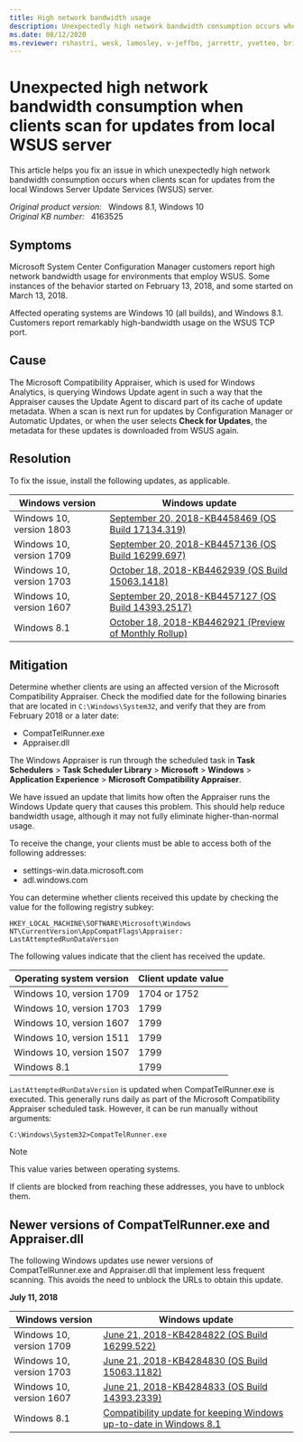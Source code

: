 ```yaml
---
title: High network bandwidth usage
description: Unexpectedly high network bandwidth consumption occurs when clients scan for updates from the local Windows Server Update Services server.
ms.date: 08/12/2020
ms.reviewer: rshastri, wesk, lamosley, v-jeffbo, jarrettr, yvetteo, brianhun
---
```

# Unexpected high network bandwidth consumption when clients scan for updates from local WSUS server

This article helps you fix an issue in which unexpectedly high network bandwidth consumption occurs when clients scan for updates from the local Windows Server Update Services (WSUS) server.

_Original product version:_ &nbsp; Windows 8.1, Windows 10  
_Original KB number:_ &nbsp; 4163525

## Symptoms

Microsoft System Center Configuration Manager customers report high network bandwidth usage for environments that employ WSUS. Some instances of the behavior started on February 13, 2018, and some started on March 13, 2018.

Affected operating systems are Windows 10 (all builds), and Windows 8.1. Customers report remarkably high-bandwidth usage on the WSUS TCP port.

## Cause

The Microsoft Compatibility Appraiser, which is used for Windows Analytics, is querying Windows Update agent in such a way that the Appraiser causes the Update Agent to discard part of its cache of update metadata. When a scan is next run for updates by Configuration Manager or Automatic Updates, or when the user selects **Check for Updates**, the metadata for these updates is downloaded from WSUS again.

## Resolution

To fix the issue, install the following updates, as applicable.

|Windows version| Windows update |
|---|---|
|Windows 10, version 1803| [September 20, 2018-KB4458469 (OS Build 17134.319)](https://support.microsoft.com/help/4458469) |
|Windows 10, version 1709| [September 20, 2018-KB4457136 (OS Build 16299.697)](https://support.microsoft.com/help/4457136) |
|Windows 10, version 1703| [October 18, 2018-KB4462939 (OS Build 15063.1418)](https://support.microsoft.com/help/4462939) |
|Windows 10, version 1607| [September 20, 2018-KB4457127 (OS Build 14393.2517)](https://support.microsoft.com/help/4457127) |
|Windows 8.1| [October 18, 2018-KB4462921 (Preview of Monthly Rollup)](https://support.microsoft.com/help/4462921) |
  
## Mitigation

Determine whether clients are using an affected version of the Microsoft Compatibility Appraiser. Check the modified date for the following binaries that are located in `C:\Windows\System32`, and verify that they are from February 2018 or a later date:

- CompatTelRunner.exe
- Appraiser.dll

The Windows Appraiser is run through the scheduled task in **Task Schedulers** > **Task Scheduler Library** > **Microsoft** > **Windows** > **Application Experience** > **Microsoft Compatibility Appraiser**.

We have issued an update that limits how often the Appraiser runs the Windows Update query that causes this problem. This should help reduce bandwidth usage, although it may not fully eliminate higher-than-normal usage.

To receive the change, your clients must be able to access both of the following addresses:

- settings-win.data.microsoft.com
- adl.windows.com

You can determine whether clients received this update by checking the value for the following registry subkey:

`HKEY_LOCAL_MACHINE\SOFTWARE\Microsoft\Windows NT\CurrentVersion\AppCompatFlags\Appraiser: LastAttemptedRunDataVersion`

The following values indicate that the client has received the update.

|Operating system version|Client update value|
|---|---|
|Windows 10, version 1709|1704 or 1752|
|Windows 10, version 1703|1799|
|Windows 10, version 1607|1799|
|Windows 10, version 1511|1799|
|Windows 10, version 1507|1799|
|Windows 8.1|1799|
  
`LastAttemptedRunDataVersion` is updated when CompatTelRunner.exe is executed. This generally runs daily as part of the Microsoft Compatibility Appraiser scheduled task. However, it can be run manually without arguments:

```console
C:\Windows\System32>CompatTelRunner.exe
```

> [!NOTE]
> This value varies between operating systems.

If clients are blocked from reaching these addresses, you have to unblock them.

## Newer versions of CompatTelRunner.exe and Appraiser.dll

The following Windows updates use newer versions of CompatTelRunner.exe and Appraiser.dll that implement less frequent scanning. This avoids the need to unblock the URLs to obtain this update.

**July 11, 2018**

| Windows version| Windows update |
|---|---|
|Windows 10, version 1709| [June 21, 2018-KB4284822 (OS Build 16299.522)](https://support.microsoft.com/help/4284822) |
|Windows 10, version 1703| [June 21, 2018-KB4284830 (OS Build 15063.1182)](https://support.microsoft.com/help/4284830) |
|Windows 10, version 1607| [June 21, 2018-KB4284833 (OS Build 14393.2339)](https://support.microsoft.com/help/4284833) |
|Windows 8.1| [Compatibility update for keeping Windows up-to-date in Windows 8.1](https://support.microsoft.com/help/2976978) |
  